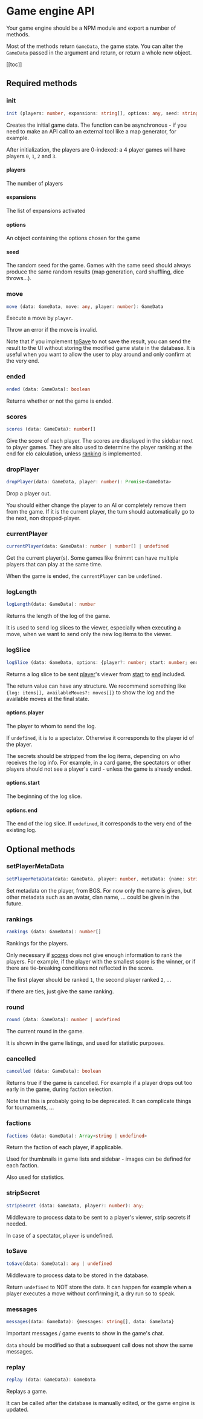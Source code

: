 # Game engine API

Your game engine should be a NPM module and export a number of methods.

Most of the methods return `GameData`, the game state. You can alter the `GameData`
passed in the argument and return, or return a whole new object.

[[toc]]

## Required methods

### init

```ts
init (players: number, expansions: string[], options: any, seed: string): Promise<GameData>
```

Creates the initial game data. The function can be asynchronous - if you need to make an API call to an external
tool like a map generator, for example.

After initialization, the players are 0-indexed: a 4 player games will have players `0`, `1`, `2` and `3`.

#### players

The number of players

#### expansions

The list of expansions activated

#### options

An object containing the options chosen for the game

#### seed

The random seed for the game. Games with the same seed should always produce the same random results (map generation, card shuffling, dice throws...).

### move

```ts
move (data: GameData, move: any, player: number): GameData
```

Execute a move by `player`.

Throw an error if the move is invalid.

Note that if you implement [toSave](#tosave) to not save the result, you can send the result to the UI without storing the modified game state in the database. It is useful when you want to allow the user to play around and only confirm at the very end.

### ended

```ts
ended (data: GameData): boolean
```

Returns whether or not the game is ended.

### scores

```ts
scores (data: GameData): number[]
```

Give the score of each player. The scores are displayed in the sidebar next to player games. They are also used to determine
the player ranking at the end for elo calculation, unless [ranking](#ranking) is implemented.

### dropPlayer

```ts
dropPlayer(data: GameData, player: number): Promise<GameData>
```

Drop a player out.

You should either change the player to an AI or completely remove them from the game. If it is
the current player, the turn should automatically go to the next, non dropped-player.

### currentPlayer

```ts
currentPlayer(data: GameData): number | number[] | undefined
```

Get the current player(s). Some games like 6nimmt can have multiple players that can play at the same time.

When the game is ended, the `currentPlayer` can be `undefined`.

### logLength

```ts
logLength(data: GameData): number
```

Returns the length of the log of the game.

It is used to send log slices to the viewer, especially when executing a move, when we want to send only the new log items to the viewer.

### logSlice

```ts
logSlice (data: GameData, options: {player?: number; start: number; end?: number}): any
```

Returns a log slice to be sent [player](#options-player)'s viewer from [start](#options-start) to [end](#options-end) included.

The return value can have any structure. We recommend something like `{log: items[], availableMoves?: moves[]}` to show the log and the available moves
at the final state.

#### options.player

The player to whom to send the log.

If `undefined`, it is to a spectator. Otherwise it corresponds to the player id of the player.

The secrets should be stripped from the log items, depending on who receives the log info. For example,
in a card game, the spectators or other players should not see a player's card - unless the game is already ended.

#### options.start

The beginning of the log slice.

#### options.end

The end of the log slice. If `undefined`, it corresponds to the very end of the existing log.

## Optional methods

### setPlayerMetaData

```ts
setPlayerMetaData(data: GameData, player: number, metaData: {name: string}): GameData
```

Set metadata on the player, from BGS. For now only the name is given, but other metadata such as an avatar, clan name, ... could be given in the future.

### rankings

```ts
rankings (data: GameData): number[]
```

Rankings for the players.

Only necessary if [scores](#scores) does not give enough information to rank the players. For example, if the player with the smallest score is the winner, or if there are tie-breaking conditions not reflected in the score.

The first player should be ranked `1`, the second player ranked `2`, ...

If there are ties, just give the same ranking.

### round

```ts
round (data: GameData): number | undefined
```

The current round in the game.

It is shown in the game listings, and used for statistic purposes.

### cancelled

```ts
cancelled (data: GameData): boolean
```

Returns true if the game is cancelled. For example if a player drops out too early in the game, during faction selection.

Note that this is probably going to be deprecated. It can complicate things for tournaments, ...

### factions

```ts
factions (data: GameData): Array<string | undefined>
```

Return the faction of each player, if applicable.

Used for thumbnails in game lists and sidebar - images can be defined for each faction.

Also used for statistics.

### stripSecret

```ts
stripSecret (data: GameData, player?: number): any;
```

Middleware to process data to be sent to a player's viewer, strip secrets if needed.

In case of a spectator, `player` is undefined.

### toSave

```ts
toSave(data: GameData): any | undefined
```

Middleware to process data to be stored in the database.

Return `undefined` to NOT store the data. It can happen for example
when a player executes a move without confirming it, a dry run so to speak.

### messages

```ts
messages(data: GameData): {messages: string[], data: GameData}
```

Important messages / game events to show in the game's chat.

`data` should be modified so that a subsequent call does not show the same messages.

### replay

```ts
replay (data: GameData): GameData
```

Replays a game.

It can be called after the database is manually edited, or the game engine is updated.
